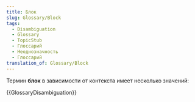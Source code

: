 ```yaml
---
title: Блок
slug: Glossary/Block
tags:
  - Disambiguation
  - Glossary
  - TopicStub
  - Глоссарий
  - Неоднозначность
  - Глоссарий
translation_of: Glossary/Block
---
```


Термин **блок** в зависимости от контекста имеет несколько значений:

{{GlossaryDisambiguation}}
